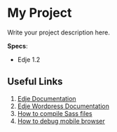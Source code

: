 # My Project

Write your project description here.

**Specs**:

- Edje 1.2

## Useful Links

1. [Edje Documentation](https://github.com/hrsetyono/edje/wiki)
1. [Edje Wordpress Documentation](https://github.com/hrsetyono/edje-wp/wiki)
1. [How to compile Sass files](https://github.com/hrsetyono/edje/wiki#installation)
1. [How to debug mobile browser](https://github.com/hrsetyono/generator-edje/wiki/My-Workflow#debugging-in-mobile)